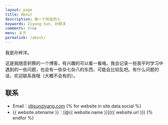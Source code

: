 ```yaml
---
layout: page
title: About
description: 做一个知足的人
keywords: Ziyang Sun, 孙梓洋
comments: true
menu: 关于
permalink: /about/
---
```


我是孙梓洋。

这是我随意折腾的一个博客，有兴趣的可以看一看咯。我会记录一些我平时学习中遇到的一些问题，也会有一些杂七杂八的东西，可能会比较乱吧。有什么问题的话，欢迎联系我哦（大概不会有的）。

## 联系

* Email：[i@sunziyang.com](mailto:i@sunziyang.com)
{% for website in site.data.social %}
* {{ website.sitename }}：[@{{ website.name }}]({{ website.url }})
{% endfor %}